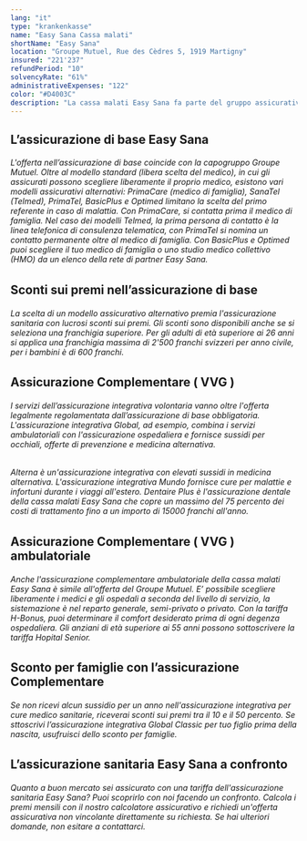```yaml
---
lang: "it"
type: "krankenkasse"
name: "Easy Sana Cassa malati"
shortName: "Easy Sana"
location: "Groupe Mutuel, Rue des Cèdres 5, 1919 Martigny"
insured: "221'237"
refundPeriod: "10"
solvencyRate: "61%"
administrativeExpenses: "122"
color: "#D4003C"
description: "La cassa malati Easy Sana fa parte del gruppo assicurativo Groupe Mutuel e, con circa 200.000 assicurati, è uno dei 15 maggiori assicuratori sanitari in Svizzera. A seconda del cantone, l'assicurazione sanitaria offre tariffe molto basse, in particolare i modelli alternativi di assicurazione di base possono convincere con premi bassi. Con noi puoi confrontare la cassa malati con altre compagnie assicurative."
---
```


## L’assicurazione di base Easy Sana

###### L'offerta nell’assicurazione di base coincide con la capogruppo Groupe Mutuel. Oltre al modello standard (libera scelta del medico), in cui gli assicurati possono scegliere liberamente il proprio medico, esistono vari modelli assicurativi alternativi: PrimaCare (medico di famiglia), SanaTel (Telmed), PrimaTel, BasicPlus e Optimed limitano la scelta del primo referente in caso di malattia. Con PrimaCare, si contatta prima il medico di famiglia. Nel caso dei modelli Telmed, la prima persona di contatto è la linea telefonica di consulenza telematica, con PrimaTel si nomina un contatto permanente oltre al medico di famiglia. Con BasicPlus e Optimed puoi scegliere il tuo medico di famiglia o uno studio medico collettivo (HMO) da un elenco della rete di partner Easy Sana.

## Sconti sui premi nell’assicurazione di base

###### La scelta di un modello assicurativo alternativo premia l'assicurazione sanitaria con lucrosi sconti sui premi. Gli sconti sono disponibili anche se si seleziona una franchigia superiore. Per gli adulti di età superiore ai 26 anni si applica una franchigia massima di 2'500 franchi svizzeri per anno civile, per i bambini è di 600 franchi.

## Assicurazione Complementare ( VVG )

###### I servizi dell’assicurazione integrativa volontaria vanno oltre l'offerta legalmente regolamentata dall’assicurazione di base obbligatoria. L'assicurazione integrativa Global, ad esempio, combina i servizi ambulatoriali con l'assicurazione ospedaliera e fornisce sussidi per occhiali, offerte di prevenzione e medicina alternativa.

###### Alterna è un'assicurazione integrativa con elevati sussidi in medicina alternativa. L'assicurazione integrativa Mundo fornisce cure per malattie e infortuni durante i viaggi all'estero. Dentaire Plus è l'assicurazione dentale della cassa malati Easy Sana che copre un massimo del 75 percento dei costi di trattamento fino a un importo di 15000 franchi all'anno.

## Assicurazione Complementare ( VVG ) ambulatoriale

###### Anche l'assicurazione complementare ambulatoriale della cassa malati Easy Sana è simile all'offerta del Groupe Mutuel. E’ possibile scegliere liberamente i medici e gli ospedali a seconda del livello di servizio, la sistemazione è nel reparto generale, semi-privato o privato. Con la tariffa H-Bonus, puoi determinare il comfort desiderato prima di ogni degenza ospedaliera. Gli anziani di età superiore ai 55 anni possono sottoscrivere la tariffa Hopital Senior.

## Sconto per famiglie con l’assicurazione Complementare

###### Se non ricevi alcun sussidio per un anno nell'assicurazione integrativa per cure medico sanitarie, riceverai sconti sui premi tra il 10 e il 50 percento. Se sttoscrivi l’assicurazione integrativa Global Classic per tuo figlio prima della nascita, usufruisci dello sconto per famiglie.

## L’assicurazione sanitaria Easy Sana a confronto

###### Quanto a buon mercato sei assicurato con una tariffa dell'assicurazione sanitaria Easy Sana? Puoi scoprirlo con noi facendo un confronto. Calcola i premi mensili con il nostro calcolatore assicurativo e richiedi un'offerta assicurativa non vincolante direttamente su richiesta. Se hai ulteriori domande, non esitare a contattarci.
